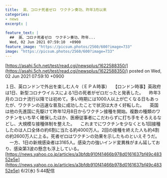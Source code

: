 ```yaml
---
title:  英、コロナ死者ゼロ　ワクチン奏功、昨年3月以来  
categories:
- news
excerpt: |
  
feature_text: |
  ##  英、コロナ死者ゼロ　ワクチン奏功、昨年...
  Wed, 02 Jun 2021 07:59:10  +0900
feature_image: "https://picsum.photos/2560/600?image=733"
image: "https://picsum.photos/2560/600?image=733"
---
```


[https://asahi.5ch.net/test/read.cgi/newsplus/1622588350/](https://asahi.5ch.net/test/read.cgi/newsplus/1622588350/)
posted on Wed, 02 Jun 2021 07:59:10  +0900

<!--more-->

１日、英ロンドンで外出を楽しむ人々（ＥＰＡ時事） 　【ロンドン時事】英政府は1日、新型コロナウイルスによる1日の死者がゼロだったと発表した。 　昨年3月のコロナ流行以降では初めて。多い時期には1000人以上が亡くなる日もあったが、ワクチンの迅速な普及に成功したことで状況は大きく好転した。 　英国は他の先進国に先駆けて昨年12月8日からワクチン接種を開始。複数の種類のワクチンをいち早く確保したほか、医療従事者にこだわらずに打ち手をそろえるなどし、大規模な接種体制を整えた。 　これまでにワクチンを少なくとも1回接種したのは人口全体の約6割に当たる約4000万人。2回の接種を終えた人も約4割の約2600万人に上る。死者ゼロはワクチンの効果を示したものといえそうだ。 　一方、1日の新規感染者は3165人。感染力の強いインド変異株がまん延しており、感染第3波の懸念も浮上している。　 [https://news.yahoo.co.jp/articles/a3bfdb910f41466b978d0161637bf49c48352e5e](https://news.yahoo.co.jp/articles/a3bfdb910f41466b978d0161637bf49c48352e5e) 6/2(水) 5:44配信
